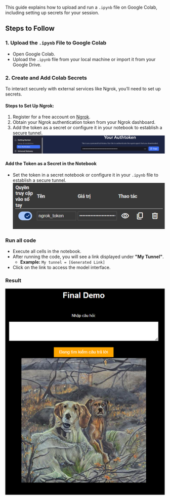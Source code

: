 This guide explains how to upload and run a `.ipynb` file on Google Colab, including setting up secrets for your session.

## Steps to Follow

### 1. Upload the `.ipynb` File to Google Colab

- Open Google Colab.
- Upload the `.ipynb` file from your local machine or import it from your Google Drive.

### 2. Create and Add Colab Secrets

To interact securely with external services like Ngrok, you’ll need to set up secrets.

#### Steps to Set Up Ngrok:

1. Register for a free account on [Ngrok](https://ngrok.com).
2. Obtain your Ngrok authentication token from your Ngrok dashboard.
3. Add the token as a secret or configure it in your notebook to establish a secure tunnel.
![](../../assets/images/token_ngrok.png)

#### Add the Token as a Secret in the Notebook
- Set the token in a secret notebook or configure it in your `.ipynb` file to establish a secure tunnel.
![](../../assets/images/set_secret.png)

###  Run all code
- Execute all cells in the notebook.
- After running the code, you will see a link displayed under **"My Tunnel"**.
    - **Example:** `My tunnel = [Generated Link]`
- Click on the link to access the model interface.


### Result

![](../../assets/images/result_dF.png)